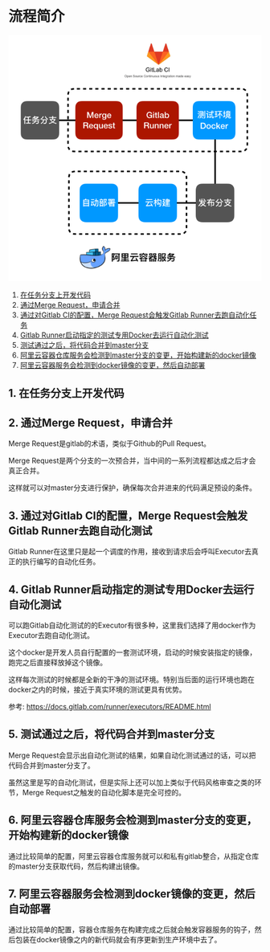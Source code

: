 # 流程简介

![](images/1.png)

1. [在任务分支上开发代码](#feature-branch)
2. [通过Merge Request，申请合并](#merge-request)
3. [通过对Gitlab CI的配置，Merge Request会触发Gitlab Runner去跑自动化任务](#gitlab-runner)
4. [Gitlab Runner启动指定的测试专用Docker去运行自动化测试](#gitlab-runner-executors)
5. [测试通过之后，将代码合并到master分支](#merge-master)
6. [阿里云容器仓库服务会检测到master分支的变更，开始构建新的docker镜像](#docker-build)
7. [阿里云容器服务会检测到docker镜像的变更，然后自动部署](#docker-deploy)

<span id="feature-branch"></span>
## 1. 在任务分支上开发代码

<span id="merge-request"></span>
## 2. 通过Merge Request，申请合并

Merge Request是gitlab的术语，类似于Github的Pull Request。

Merge Request是两个分支的一次预合并，当中间的一系列流程都达成之后才会真正合并。

这样就可以对master分支进行保护，确保每次合并进来的代码满足预设的条件。

<span id="gitlab-runner"></span>
## 3. 通过对Gitlab CI的配置，Merge Request会触发Gitlab Runner去跑自动化测试

Gitlab Runner在这里只是起一个调度的作用，接收到请求后会呼叫Executor去真正的执行编写的自动化任务。

<span id="gitlab-runner-executors"></span>
## 4. Gitlab Runner启动指定的测试专用Docker去运行自动化测试

可以跑Gitlab自动化测试的的Executor有很多种，这里我们选择了用docker作为Executor去跑自动化测试。

这个docker是开发人员自行配置的一套测试环境，启动的时候安装指定的镜像，跑完之后直接释放掉这个镜像。

这样每次测试的时候都是全新的干净的测试环境。特别当后面的运行环境也跑在docker之内的时候，接近于真实环境的测试更具有优势。

参考: https://docs.gitlab.com/runner/executors/README.html

<span id="merge-master"></span>
## 5. 测试通过之后，将代码合并到master分支

Merge Request会显示出自动化测试的结果，如果自动化测试通过的话，可以把代码合并到master分支了。

虽然这里是写的自动化测试，但是实际上还可以加上类似于代码风格审查之类的环节，Merge Request之触发的自动化脚本是完全可控的。

<span id="docker-build"></span>
## 6. 阿里云容器仓库服务会检测到master分支的变更，开始构建新的docker镜像

通过比较简单的配置，阿里云容器仓库服务就可以和私有gitlab整合，从指定仓库的master分支获取代码，然后构建出镜像。

<span id="docker-deploy"></span>
## 7. 阿里云容器服务会检测到docker镜像的变更，然后自动部署

通过比较简单的配置，容器仓库服务在构建完成之后就会触发容器服务的钩子，然后包装在docker镜像之内的新代码就会有序更新到生产环境中去了。
